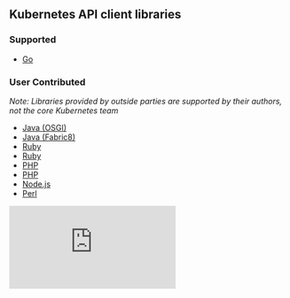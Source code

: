 <!-- BEGIN MUNGE: UNVERSIONED_WARNING -->


<!-- END MUNGE: UNVERSIONED_WARNING -->

## Kubernetes API client libraries

### Supported

   * [Go](http://releases.k8s.io/v1.0.1/pkg/client/)

### User Contributed

*Note: Libraries provided by outside parties are supported by their authors, not the core Kubernetes team*

   * [Java (OSGI)](https://bitbucket.org/amdatulabs/amdatu-kubernetes)
   * [Java (Fabric8)](https://github.com/fabric8io/fabric8/tree/master/components/kubernetes-api)
   * [Ruby](https://github.com/Ch00k/kuber)
   * [Ruby](https://github.com/abonas/kubeclient)
   * [PHP](https://github.com/devstub/kubernetes-api-php-client)
   * [PHP](https://github.com/maclof/kubernetes-client)
   * [Node.js](https://github.com/tenxcloud/node-kubernetes-client)
   * [Perl](https://metacpan.org/pod/Net::Kubernetes)


<!-- BEGIN MUNGE: IS_VERSIONED -->
<!-- TAG IS_VERSIONED -->
<!-- END MUNGE: IS_VERSIONED -->


<!-- BEGIN MUNGE: GENERATED_ANALYTICS -->
[![Analytics](https://kubernetes-site.appspot.com/UA-36037335-10/GitHub/docs/devel/client-libraries.md?pixel)]()
<!-- END MUNGE: GENERATED_ANALYTICS -->

